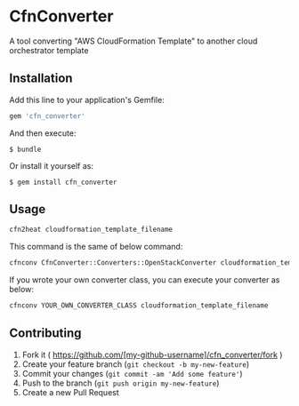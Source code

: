 # CfnConverter

A tool converting "AWS CloudFormation Template" to another cloud orchestrator template

## Installation

Add this line to your application's Gemfile:

```ruby
gem 'cfn_converter'
```

And then execute:

    $ bundle

Or install it yourself as:

    $ gem install cfn_converter

## Usage

```bash
cfn2heat cloudformation_template_filename
```

This command is the same of below command:

```bash
cfnconv CfnConverter::Converters::OpenStackConverter cloudformation_template_filename
```

If you wrote your own converter class, you can execute your converter as below:

```bash
cfnconv YOUR_OWN_CONVERTER_CLASS cloudformation_template_filename
```

## Contributing

1. Fork it ( https://github.com/[my-github-username]/cfn_converter/fork )
2. Create your feature branch (`git checkout -b my-new-feature`)
3. Commit your changes (`git commit -am 'Add some feature'`)
4. Push to the branch (`git push origin my-new-feature`)
5. Create a new Pull Request
